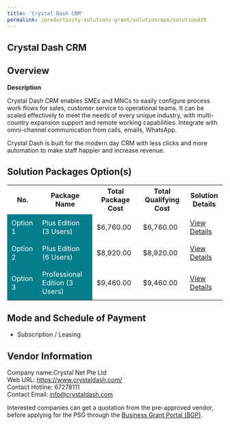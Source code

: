 ```yaml
---
title: 'Crystal Dash CRM'
permalink: /productivity-solutions-grant/solutionrepo/solution435
---
```


## Crystal Dash CRM

## Overview

**Description**

Crystal Dash CRM enables SMEs and MNCs to easily configure process work flows for sales, customer service to operational teams. It can be scaled effectively to meet the needs of every unique industry, with multi-country expansion support and remote working capabilities. Integrate with omni-channel communication from calls, emails, WhatsApp.

Crystal Dash is built for the modern day CRM with less clicks and more automation to make staff happier and increase revenue.

## Solution Packages Option(s)

<table>
<tr>
<th><b>No.</b></th>
<th><b>Package Name</b></th>
<th><b>Total Package Cost</b></th>
<th><b>Total Qualifying Cost</b></th>
<th><b>Solution Details</b></th>
</tr>
<tr>
<td style='padding: 10px; background-color: #037E8A; color: #FFFFFF;'>Option 1</td>
<td style='padding: 10px; background-color: #037E8A; color: #FFFFFF;'>Plus Edition (3 Users)</td>
<td style='padding: 10px;'>$6,760.00</td>
<td style='padding: 10px;'>$6,760.00</td>
<td style='padding: 10px;'><a href='/images/psg/Crystal_Net_Desensitised_Annex_3_Part_1.pdf' target='_blank'>View Details</a></td>
</tr>
<tr>
<td style='padding: 10px; background-color: #037E8A; color: #FFFFFF;'>Option 2</td>
<td style='padding: 10px; background-color: #037E8A; color: #FFFFFF;'>Plus Edition (6 Users)</td>
<td style='padding: 10px;'>$8,920.00</td>
<td style='padding: 10px;'>$8,920.00</td>
<td style='padding: 10px;'><a href='/images/psg/Crystal_Net_Desensitised_Annex_3_Part_2.pdf' target='_blank'>View Details</a></td>
</tr>
<tr>
<td style='padding: 10px; background-color: #037E8A; color: #FFFFFF;'>Option 3</td>
<td style='padding: 10px; background-color: #037E8A; color: #FFFFFF;'>Professional Edition (3 Users)</td>
<td style='padding: 10px;'>$9,460.00</td>
<td style='padding: 10px;'>$9,460.00</td>
<td style='padding: 10px;'><a href='/images/psg/Crystal_Net_Desensitised_Annex_3_Part_3.pdf' target='_blank'>View Details</a></td>
</tr>
</table>

## Mode and Schedule of Payment

 - Subscription / Leasing

## Vendor Information

 Company name:Crystal Net Pte Ltd<br>Web URL: https://www.crystaldash.com/ <br>Contact Hotline: 67278111 <br>Contact Email: info@crystaldash.com 

Interested companies can get a quotation from the pre-approved vendor, before applying for the PSG through the <a href='https://www.businessgrants.gov.sg/' target='_blank' rel='noopener'>Business Grant Portal (BGP)</a>.

<script src="/jquery/resize-tables.js"></script>
